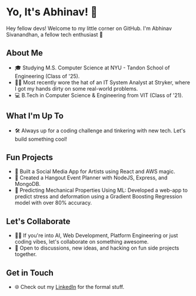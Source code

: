 # Yo, It's Abhinav! 👋

Hey fellow devs! Welcome to my little corner on GitHub. I'm Abhinav Sivanandhan, a fellow tech enthusiast 🚀

## About Me

- 🎓 Studying M.S. Computer Science at NYU - Tandon School of Engineering (Class of '25).
- 🧑‍💻 Most recently wore the hat of an IT System Analyst at Stryker, where I got my hands dirty on some real-world problems.
- 💻 B.Tech in Computer Science & Engineering from VIT (Class of '21).

## What I'm Up To

- 🛠️ Always up for a coding challenge and tinkering with new tech. Let's build something cool!

## Fun Projects

- 🎨 Built a Social Media App for Artists using React and AWS magic.
- 📅 Created a Hangout Event Planner with NodeJS, Express, and MongoDB.
- 🤖 Predicting Mechanical Properties Using ML: Developed a web-app to predict stress and deformation using a Gradient Boosting Regression model with over 80% accuracy.
  
## Let's Collaborate

- 👯‍♂️ If you're into AI, Web Development, Platform Engineering or just coding vibes, let's collaborate on something awesome.
- 🤝 Open to discussions, new ideas, and hacking on fun side projects together.

## Get in Touch

- 🌐 Check out my [LinkedIn](https://www.linkedin.com/in/abhinav-sivanandhan/) for the formal stuff.

